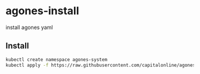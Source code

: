 # agones-install
install agones yaml

## Install
```bash
kubectl create namespace agones-system
kubectl apply -f https://raw.githubusercontent.com/capitalonline/agones-install/master/1.6.0/install/yaml/install.yaml
```
